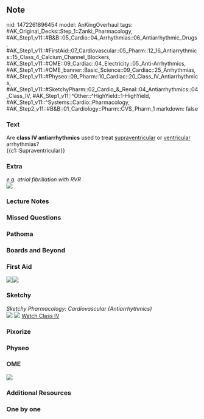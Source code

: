 ## Note
nid: 1472261896454
model: AnKingOverhaul
tags: #AK_Original_Decks::Step_1::Zanki_Pharmacology, #AK_Step1_v11::#B&B::05_Cardio::04_Arrhythmias::06_Antiarrhythmic_Drugs, #AK_Step1_v11::#FirstAid::07_Cardiovascular::05_Pharm::12_16_Antiarrythmics::15_Class_4_Calcium_Channel_Blockers, #AK_Step1_v11::#OME::09_Cardiac::04_Electricity::05_Anti-Arrhythmics, #AK_Step1_v11::#OME_banner::Basic_Science::09_Cardiac::25_Arrhythmias, #AK_Step1_v11::#Physeo::09_Pharm::10_Cardiac::20_Class_IV_Antiarrhythmics, #AK_Step1_v11::#SketchyPharm::02_Cardio_&_Renal::04_Antiarrhythmics::04_Class_IV, #AK_Step1_v11::^Other::^HighYield::1-HighYield, #AK_Step1_v11::^Systems::Cardio::Pharmacology, #AK_Step2_v11::#B&B::01_Cardiology::Pharm::CVS_Pharm_1
markdown: false

### Text
<div>
  <div>
    Are <b>class IV antiarrhythmics</b> used to treat
    <u>supraventricular</u> or <u>ventricular</u> arrhythmias?
  </div>
</div>
<div>
  <div>
    <div>
      {{c1::Supraventricular}}
    </div>
  </div>
</div>

### Extra
<div>
  <div>
    <i>e.g. atrial fibrillation with RVR</i>
  </div>
</div>
<div><img src="paste-344941708444217.jpg"></div>

### Lecture Notes


### Missed Questions


### Pathoma


### Boards and Beyond


### First Aid
<img src="paste-628710197690371.jpg"><img src=
"paste-640418278539267.jpg">

### Sketchy
<div>
  <div>
    <i>Sketchy Pharmacology: Cardiovascular (Antiarrhythmics)</i>
  </div>
</div><img src=
"Screen%20Shot%202019-09-25%20at%209.11.18%20AM.png"> <img src=
"Screen%20Shot%202019-09-25%20at%209.11.30%20AM.png"> <a href=
"https://dashboard.sketchy.com/study/medical/courses/medical-pharmacology/units/medical-pharmacology-cardiovascular-renal/videos/medical-pharmacology-cardiovascular-and-renal-antiarrhythmics-class-iv?utm_source=anki&utm_medium=partnership&utm_campaign=february_update&utm_content=medical">
Watch Class IV</a>

### Pixorize


### Physeo


### OME
<div class="ome-widget">
  <a href=
  "https://onlinemeded.org/spa/cardiac/arrhythmias/acquire?ref=anki">
  <img src="_OME_AnkiFlashcards_Lesson_4.png"></a>
</div>

### Additional Resources


### One by one

